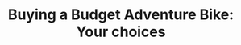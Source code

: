 ---
layout: community
category: community
title: "Buying a Budget Adventure Bike: Your choices"
description: " What would you all say is the best budget adventure bike?  the breezer thunder looks REALLY great for the pricetag. I have two friends who love their State bikes. Build one! Built mine from a 70’s takara frame, parts off of a 90’s specialized mtb and some miscellaneous new parts that were needed."
isTopLevel: false
isSingleLevel: false
isArticle: false
datePublished: 2022-07-17 10:06:00 +0300
dateModified: 2022-07-17 10:06:00 +0300
published: false
---